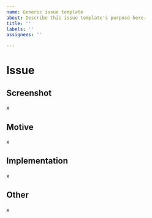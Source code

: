 ```yaml
---
name: Generic issue template
about: Describe this issue template's purpose here.
title: ''
labels: ''
assignees: ''

---
```


# Issue

## Screenshot

x

## Motive

x

## Implementation

x

## Other

x
